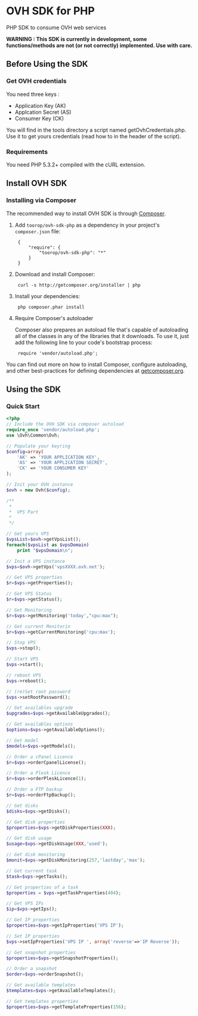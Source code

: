 OVH SDK for PHP
===========

PHP SDK to consume OVH web services

**WARNING : This SDK is currently in development, some functions/methods are not (or not correctly) implemented. Use with care.**


## Before Using the SDK
### Get OVH credentials
You need three keys  :
- Application Key (AK)
- Applcation Secret (AS)
- Consumer Key (CK)

You will find in the tools directory a script named getOvhCredentials.php.
Use it to get yours credentials (read how to in the header of the script).

### Requirements
You need PHP 5.3.2+ compiled with the cURL extension.

## Install OVH SDK
### Installing via Composer

The recommended way to install OVH SDK is through [Composer](http://getcomposer.org).

1. Add ``toorop/ovh-sdk-php`` as a dependency in your project's ``composer.json`` file:

        {
            "require": {
                "toorop/ovh-sdk-php": "*"
            }
        }

2. Download and install Composer:

        curl -s http://getcomposer.org/installer | php

3. Install your dependencies:

        php composer.phar install

4. Require Composer's autoloader

    Composer also prepares an autoload file that's capable of autoloading all of the classes in any of the libraries that it downloads. To use it, just add the following line to your code's bootstrap process:

        require 'vendor/autoload.php';

You can find out more on how to install Composer, configure autoloading, and other best-practices for defining dependencies at [getcomposer.org](http://getcomposer.org).

## Using the SDK
### Quick Start
```php
<?php
// Include the OVH SDK via composer autoload
require_once 'vendor/autoload.php';
use \Ovh\Common\Ovh;

// Populate your keyring
$config=array(
    'AK' => 'YOUR APPLICATION KEY',
    'AS' => 'YOUR APPLICATION SECRET',
    'CK' => 'YOUR CONSUMER KEY'
);

// Init your OVH instance
$ovh = new Ovh($config);

/**
 *
 *  VPS Part
 *
 */

// Get yours VPS
$vpsList=$ovh->getVpsList();
foreach($vpsList as $vpsDomain)
    print "$vpsDomain\n";

// Init a VPS instance
$vps=$ovh->getVps('vpsXXXX.ovh.net');

// Get VPS properties
$r=$vps->getProperties();

// Get VPS Status
$r=$vps->getStatus();

// Get Monitoring
$r=$vps->getMonitoring('today',"cpu:max");

// Get current Monitorin
$r=$vps->getCurrentMonitoring('cpu:max');

// Stop VPS
$vps->stop();

// Start VPS
$vps->start();

// reboot VPS
$vps->reboot();

// (re)Set root password
$vps->setRootPassword();

// Get availables upgrade
$upgrades=$vps->getAvailableUpgrades();

// Get availables options
$options=$vps->getAvailableOptions();

// Get model
$models=$vps->getModels();

// Order a cPanel Licence
$r=$vps->orderCpanelLicense();

// Order a Plesk Licence
$r=$vps->orderPleskLicence(1);

// Order a FTP backup
$r=$vps->orderFtpBackup();

// Get disks
$disks=$vps->getDisks();

// Get disk properties
$properties=$vps->getDiskProperties(XXX);

// Get disk usage
$usage=$vps->getDiskUsage(XXX,'used');

// Get disk monitoring
$monit=$vps->getDiskMonitoring(257,'lastday','max');

// Get current task
$task=$vps->getTasks();

// Get properties of a task
$properties = $vps->getTaskProperties(404);

// Get VPS IPs
$ip=$vps->getIps();

// Get IP properties
$properties=$vps->getIpProperties('VPS IP');

// Set IP properties
$vps->setIpProperties('VPS IP ', array('reverse'=>'IP Reverse'));

// Get snapshot properties
$properties=$vps->getSnapshotProperties();

// Order a snapshot
$order=$vps->orderSnapshot();

// Get available templates
$templates=$vps->getAvailableTemplates();

// Get templates properties
$properties=$vps->getTemplateProperties(156);

```

